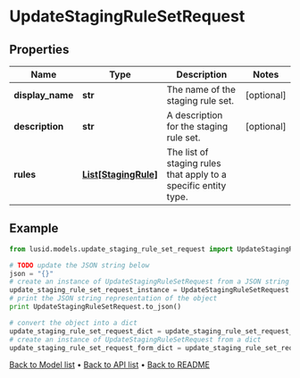 # UpdateStagingRuleSetRequest


## Properties
Name | Type | Description | Notes
------------ | ------------- | ------------- | -------------
**display_name** | **str** | The name of the staging rule set. | [optional] 
**description** | **str** | A description for the staging rule set. | [optional] 
**rules** | [**List[StagingRule]**](StagingRule.md) | The list of staging rules that apply to a specific entity type. | 

## Example

```python
from lusid.models.update_staging_rule_set_request import UpdateStagingRuleSetRequest

# TODO update the JSON string below
json = "{}"
# create an instance of UpdateStagingRuleSetRequest from a JSON string
update_staging_rule_set_request_instance = UpdateStagingRuleSetRequest.from_json(json)
# print the JSON string representation of the object
print UpdateStagingRuleSetRequest.to_json()

# convert the object into a dict
update_staging_rule_set_request_dict = update_staging_rule_set_request_instance.to_dict()
# create an instance of UpdateStagingRuleSetRequest from a dict
update_staging_rule_set_request_form_dict = update_staging_rule_set_request.from_dict(update_staging_rule_set_request_dict)
```
[Back to Model list](../README.md#documentation-for-models) &#8226; [Back to API list](../README.md#documentation-for-api-endpoints) &#8226; [Back to README](../README.md)



